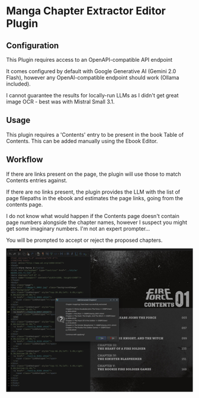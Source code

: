 # Manga Chapter Extractor Editor Plugin

## Configuration

This Plugin requires access to an OpenAPI-compatible API endpoint

It comes configured by default with Google Generative AI (Gemini 2.0 Flash),
however any OpenAI-compatible endpoint should work (Ollama included).

I cannot guarantee the results for locally-run LLMs as I didn't get great
image OCR - best was with Mistral Small 3.1.

## Usage

This plugin requires a 'Contents' entry to be present in the book Table of
Contents. This can be added manually using the Ebook Editor.

## Workflow

If there are links present on the page, the plugin will use those to match
Contents entries against.

If there are no links present, the plugin provides the LLM with the list of
page filepaths in the ebook and estimates the page links, going from the
contents page.

I do not know what would happen if the Contents page doesn't contain page
numbers alongside the chapter names, however I suspect you might get some
imaginary numbers. I'm not an expert prompter...

You will be prompted to accept or reject the proposed chapters.

![Example UI](.readme/example.jpg)
